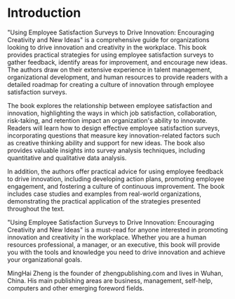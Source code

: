 # Introduction

"Using Employee Satisfaction Surveys to Drive Innovation: Encouraging Creativity and New Ideas" is a comprehensive guide for organizations looking to drive innovation and creativity in the workplace. This book provides practical strategies for using employee satisfaction surveys to gather feedback, identify areas for improvement, and encourage new ideas. The authors draw on their extensive experience in talent management, organizational development, and human resources to provide readers with a detailed roadmap for creating a culture of innovation through employee satisfaction surveys.

The book explores the relationship between employee satisfaction and innovation, highlighting the ways in which job satisfaction, collaboration, risk-taking, and retention impact an organization's ability to innovate. Readers will learn how to design effective employee satisfaction surveys, incorporating questions that measure key innovation-related factors such as creative thinking ability and support for new ideas. The book also provides valuable insights into survey analysis techniques, including quantitative and qualitative data analysis.

In addition, the authors offer practical advice for using employee feedback to drive innovation, including developing action plans, promoting employee engagement, and fostering a culture of continuous improvement. The book includes case studies and examples from real-world organizations, demonstrating the practical application of the strategies presented throughout the text.

"Using Employee Satisfaction Surveys to Drive Innovation: Encouraging Creativity and New Ideas" is a must-read for anyone interested in promoting innovation and creativity in the workplace. Whether you are a human resources professional, a manager, or an executive, this book will provide you with the tools and knowledge you need to drive innovation and achieve your organizational goals.

MingHai Zheng is the founder of zhengpublishing.com and lives in Wuhan, China. His main publishing areas are business, management, self-help, computers and other emerging foreword fields.
